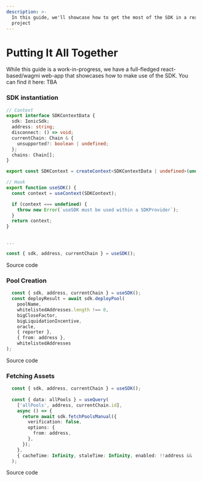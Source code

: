 ```yaml
---
description: >-
  In this guide, we'll showcase how to get the most of the SDK in a real-life
  project
---
```


# Putting It All Together

While this guide is a work-in-progress, we have a full-fledged react-based/wagmi web-app that showcases how to make use of the SDK. You can find it here: TBA

### **SDK instantiation**

```typescript
// Context
export interface SDKContextData {
  sdk: IonicSdk;
  address: string;
  disconnect: () => void;
  currentChain: Chain & {
    unsupported?: boolean | undefined;
  };
  chains: Chain[];
}

export const SDKContext = createContext<SDKContextData | undefined>(undefined);

// Hook
export function useSDK() {
  const context = useContext(SDKContext);

  if (context === undefined) {
    throw new Error(`useSDK must be used within a SDKProvider`);
  }
  return context;
}


...

const { sdk, address, currentChain } = useSDK();
```

Source code

### **Pool Creation**

```typescript
  const { sdk, address, currentChain } = useSDK();
  const deployResult = await sdk.deployPool(
    poolName,
    whitelistedAddresses.length !== 0,
    bigCloseFactor,
    bigLiquidationIncentive,
    oracle,
    { reporter },
    { from: address },
    whitelistedAddresses
);
```

Source code

### Fetching Assets

```typescript
  const { sdk, address, currentChain } = useSDK();
  
  const { data: allPools } = useQuery(
    ['allPools', address, currentChain.id],
    async () => {
      return await sdk.fetchPoolsManual({
        verification: false,
        options: {
          from: address,
        },
      });
    },
    { cacheTime: Infinity, staleTime: Infinity, enabled: !!address && !!currentChain.id }
  );
```

Source code
